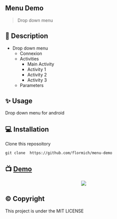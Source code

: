 ## Menu Demo

> Drop down menu

## 📃 Description

* Drop down menu
  * Connexion
  * Activities
    * Main Activity
    * Activity 1
    * Activity 2
    * Activity 3
  * Parameters

## ✨️ Usage
Drop down menu for android

## 💻 Installation
Clone this reposoitory

```
git clone  https://github.com/flormich/menu-demo

```

## 📺 [Demo](https://flomi.000webhostapp.com/demo-mvc/public/roles)

<p align="center">
 <img src="https://github.com/flormich/menu-demo/blob/master/menuDemo.gif">

 </p>



## ©️ Copyright
This project is under the MIT LICENSE
